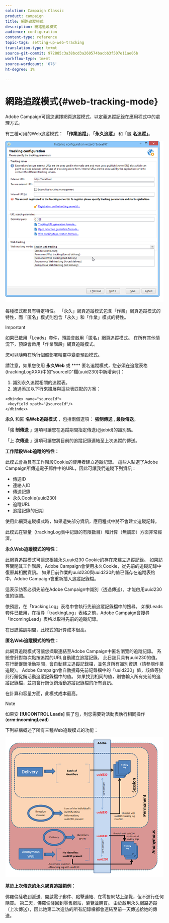 ```yaml
---
solution: Campaign Classic
product: campaign
title: 網路追蹤模式
description: 網路追蹤模式
audience: configuration
content-type: reference
topic-tags: setting-up-web-tracking
translation-type: tm+mt
source-git-commit: 972885c3a38bcd3a260574bacbb3f507e11ae05b
workflow-type: tm+mt
source-wordcount: '676'
ht-degree: 1%

---
```



# 網路追蹤模式{#web-tracking-mode}

Adobe Campaign可讓您選擇網頁追蹤模式，以定義追蹤記錄在應用程式中的處理方式。

有三種可用的Web追蹤模式： **「作業追蹤」**、**「永久追蹤」** 和「匿 **名追蹤」**。

![](assets/s_ncs_install_deployment_wiz_tracking_mode.png)

每種模式都具有特定特性。 「永久」網頁追蹤模式包含「作業」網頁追蹤模式的特性，而「匿名」模式則包含「永久」和「作業」模式的特性。

>[!IMPORTANT]
>
>如果已啟用「Leads」套件，預設會啟用「匿名」網頁追蹤模式。 在所有其他情況下，預設會啟用「作業階段」網頁追蹤模式。
>
>您可以隨時在執行個體部署精靈中變更預設模式。

請注意，如果您使用 **永久Web** 或 **** 匿名追蹤模式，您必須在追蹤表格(trackingLogXXX)中的&quot;sourceID&quot;欄(uuid230)中新增索引：

1. 識別永久追蹤相關的追蹤表。
1. 通過添加以下行來擴展與這些表匹配的方案：

```
<dbindex name="sourceId">
 <keyfield xpath="@sourceId"/>
</dbindex>
```

**永久** 和匿 **名Web追蹤模式** ，包括兩個選項： **強制傳送** , **最後傳送**。

「強 **制傳送** 」選項可讓您在追蹤期間指定傳送(@jobid)的識別碼。

「上 **次傳送** 」選項可讓您將目前的追蹤記錄連結至上次追蹤的傳送。

**工作階段Web追蹤的特性：**

此模式會為具有工作階段Cookie的使用者建立追蹤記錄。 這些人點選了Adobe Campaign所傳送電子郵件中的URL，因此可讓我們追蹤下列資訊：

* 傳送ID
* 連絡人ID
* 傳送記錄
* 永久Cookie(uuid230)
* 追蹤URL
* 追蹤記錄的日期

使用此網頁追蹤模式時，如果遺失部分資訊，應用程式中將不會建立追蹤記錄。

此模式在容量（trackingLog表中記錄的有限數目）和計算（無調節）方面非常經濟。

**永久Web追蹤模式的特性：**

此網頁追蹤模式可讓您根據永久uuid230 Cookie的存在來建立追蹤記錄。 如果訪客關閉其工作階段，Adobe Campaign會使用永久Cookie，從先前的追蹤記錄中復原其相關資訊。 如果目前作業的uuid230與uuid230的值已儲存在追蹤表格中，Adobe Campaign會重新插入追蹤記錄檔。

這表示訪客必須先前在Adobe Campaign中識別（透過傳送），才能啟用uuid230值的協調。

依預設，在「trackingLog」表格中會執行先前追蹤記錄檔中的搜尋。 如果Leads套件已啟用，在搜尋「trackingLog」表格之前，Adobe Campaign會搜尋「incomingLead」表格以取得先前的追蹤記錄。

在日誌協調期間，此模式的計算成本很高。

**匿名Web追蹤模式的特性：**

此網頁追蹤模式可讓您擷取連結至Adobe Campaign中匿名瀏覽的追蹤記錄。 系統會針對每次點按追蹤的URL自動建立追蹤記錄。 此日誌只具有uuid230的值。 在行銷促銷活動期間，會自動建立追蹤記錄檔，並包含所有識別資訊（請參閱作業追蹤）。 Adobe Campaign會自動搜尋先前記錄檔中的「uuid230」值，該值等於此行銷促銷活動追蹤記錄檔中的值。 如果找到相同的值，則會輸入所有先前的追蹤記錄檔，並包含行銷促銷活動追蹤記錄檔的所有資訊。

在計算和容量方面，此模式成本最高。

>[!NOTE]
>
>如果安 **[!UICONTROL Leads]** 裝了包，則您需要對活動表執行相同操作(**crm:incomingLead**)

下列結構概述了所有三種Web追蹤模式的功能：

![](assets/s_ncs_install_deployment_wiz_tracking_schema_mode.png)

**基於上次傳送的永久網頁追蹤範例：**

佛羅倫薩收到遞送、開啟電子郵件、點擊連結、在零售網站上瀏覽，但不進行任何購買。 第二天，佛羅倫薩回到零售網站，瀏覽並購買。 由於啟用永久網路追蹤（上次傳送），因此她第二次造訪的所有記錄檔都會連結至前一天傳送給她的傳送。
